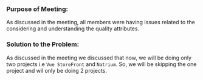 ### Purpose of Meeting:
As discussed in the meeting, all members were having issues related to the considering
and understanding the quality attributes.

### Solution to the Problem:
As discussed in the meeting we discussed that now, we will be doing only two projects
i.e  `Vue StoreFront` and `Natrium`. So, we will be skipping the one project and wil
only be doing 2 projects.
